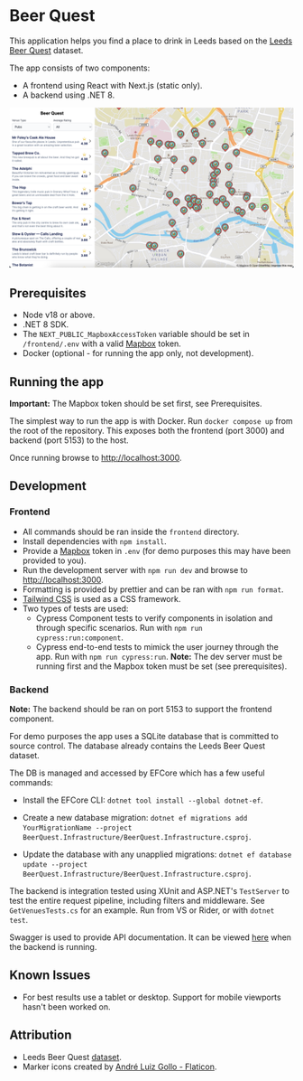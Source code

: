 # Beer Quest

This application helps you find a place to drink in Leeds based on the [Leeds Beer Quest](https://datamillnorth.org/dataset/e1dzd/leeds-beer-quest) dataset.

The app consists of two components:

- A frontend using React with Next.js (static only).
- A backend using .NET 8.

![App Screenshot](docs/app-screenshot.png)

## Prerequisites

- Node v18 or above.
- .NET 8 SDK.
- The `NEXT_PUBLIC_MapboxAccessToken` variable should be set in `/frontend/.env` with a valid [Mapbox](https://www.mapbox.com/) token.
- Docker (optional - for running the app only, not development).

## Running the app

**Important:** The Mapbox token should be set first, see Prerequisites.

The simplest way to run the app is with Docker. Run `docker compose up` from the root of the repository. This exposes both the frontend (port 3000) and backend (port 5153) to the host.

Once running browse to [http://localhost:3000](http://localhost:3000/).

## Development

### Frontend

- All commands should be ran inside the `frontend` directory.
- Install dependencies with `npm install`.
- Provide a [Mapbox](https://www.mapbox.com/) token in `.env` (for demo purposes this may have been provided to you).
- Run the development server with `npm run dev` and browse to [http://localhost:3000](http://localhost:3000/).
- Formatting is provided by prettier and can be ran with `npm run format`.
- [Tailwind CSS](https://tailwindcss.com/) is used as a CSS framework.
- Two types of tests are used:
    - Cypress Component tests to verify components in isolation and through specific scenarios. Run with `npm run cypress:run:component`.
    - Cypress end-to-end tests to mimick the user journey through the app. Run with `npm run cypress:run`. **Note:** The dev server must be running first and the Mapbox token must be set (see prerequisites).

### Backend

**Note:** The backend should be ran on port 5153 to support the frontend component.

For demo purposes the app uses a SQLite database that is committed to source control. The database already contains the Leeds Beer Quest dataset.

The DB is managed and accessed by EFCore which has a few useful commands:

- Install the EFCore CLI: `dotnet tool install --global dotnet-ef`.

- Create a new database migration: `dotnet ef migrations add YourMigrationName --project BeerQuest.Infrastructure/BeerQuest.Infrastructure.csproj`.

- Update the database with any unapplied migrations: `dotnet ef database update --project BeerQuest.Infrastructure/BeerQuest.Infrastructure.csproj`.

The backend is integration tested using XUnit and ASP.NET's `TestServer` to test the entire request pipeline, including filters and middleware. See `GetVenuesTests.cs` for an example. Run from VS or Rider, or with `dotnet test`.

Swagger is used to provide API documentation. It can be viewed [here](http://localhost:5153/swagger/index.html) when the backend is running.

## Known Issues

- For best results use a tablet or desktop. Support for mobile viewports hasn't been worked on.

## Attribution

- Leeds Beer Quest [dataset](https://drive.google.com/file/d/1o5JTtFUHcBAjH47z4i_eZrFdyXvSzY_S/view).
- Marker icons created by [André Luiz Gollo - Flaticon](https://www.flaticon.com/free-icons/marker).
